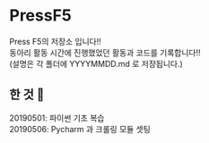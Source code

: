 # PressF5
Press F5의 저장소 입니다!!  
동아리 활동 시간에 진행했었던 활동과 코드를 기록합니다!!  
(설명은 각 폴더에 YYYYMMDD.md 로 저장됩니다.)
##  한 것 :page_with_curl:
20190501: 파이썬 기초 복습  
20190506: Pycharm 과 크롤링 모듈 셋팅
